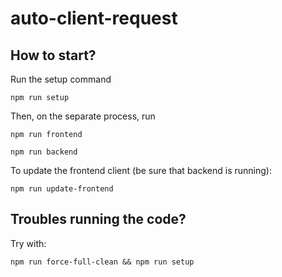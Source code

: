 # auto-client-request

## How to start?

Run the setup command

```
npm run setup
```

Then, on the separate process, run

```
npm run frontend

npm run backend
```

To update the frontend client (be sure that backend is running):

```
npm run update-frontend
```

## Troubles running the code?

Try with:

```
npm run force-full-clean && npm run setup
```
